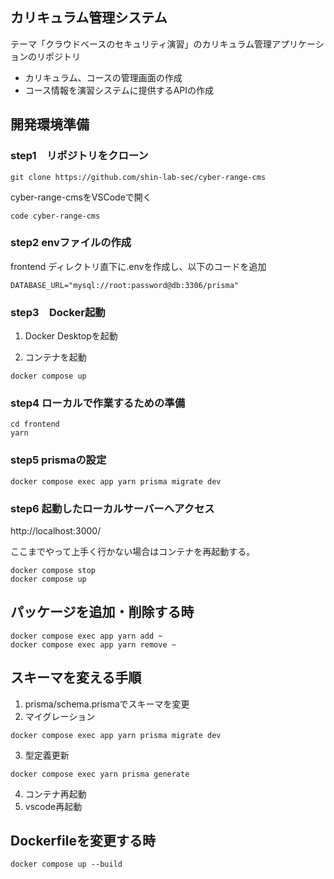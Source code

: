 ## カリキュラム管理システム
テーマ「クラウドベースのセキュリティ演習」のカリキュラム管理アプリケーションのリポジトリ

- カリキュラム、コースの管理画面の作成
- コース情報を演習システムに提供するAPIの作成

## 開発環境準備
### step1　リポジトリをクローン
```
git clone https://github.com/shin-lab-sec/cyber-range-cms
```
cyber-range-cmsをVSCodeで開く
```
code cyber-range-cms
```


### step2 envファイルの作成
frontend ディレクトリ直下に.envを作成し、以下のコードを追加
```
DATABASE_URL="mysql://root:password@db:3306/prisma"
```

### step3　Docker起動
1. Docker Desktopを起動

2. コンテナを起動
```
docker compose up
```


### step4 ローカルで作業するための準備
```
cd frontend
yarn
```

### step5 prismaの設定
```
docker compose exec app yarn prisma migrate dev
```

### step6 起動したローカルサーバーへアクセス
http://localhost:3000/

ここまでやって上手く行かない場合はコンテナを再起動する。

```
docker compose stop
docker compose up
```


## パッケージを追加・削除する時
```
docker compose exec app yarn add ~
docker compose exec app yarn remove ~
```

## スキーマを変える手順

1. prisma/schema.prismaでスキーマを変更
2. マイグレーション

```
docker compose exec app yarn prisma migrate dev
```

3. 型定義更新
```
docker compose exec yarn prisma generate
```

4. コンテナ再起動
5. vscode再起動

## Dockerfileを変更する時
```
docker compose up --build
```
